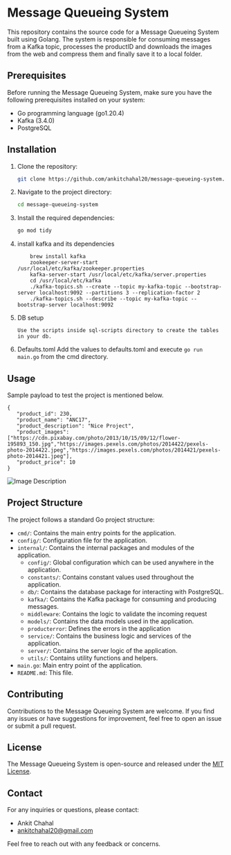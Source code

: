 # Message Queueing System

This repository contains the source code for a Message Queueing System built using Golang. The system is responsible for consuming messages from a Kafka topic, processes the productID and downloads the images from the web and compress them and finally save it to a local folder.

## Prerequisites

Before running the Message Queueing System, make sure you have the following prerequisites installed on your system:

- Go programming language (go1.20.4)
- Kafka (3.4.0)
- PostgreSQL

## Installation

1. Clone the repository:

   ```bash
   git clone https://github.com/ankitchahal20/message-queueing-system.git
   ```

2. Navigate to the project directory:

   ```bash
   cd message-queueing-system
   ```

3. Install the required dependencies:

   ```bash
   go mod tidy
   ```

4. install kafka and its dependencies
    ```
        brew install kafka
        zookeeper-server-start /usr/local/etc/kafka/zookeeper.properties
        kafka-server-start /usr/local/etc/kafka/server.properties
        cd /usr/local/etc/kafka
        ./kafka-topics.sh --create --topic my-kafka-topic --bootstrap-server localhost:9092 --partitions 3 --replication-factor 2
        ./kafka-topics.sh --describe --topic my-kafka-topic --bootstrap-server localhost:9092
    ```
4. DB setup
    ```
    Use the scripts inside sql-scripts directory to create the tables in your db.
    ```
5. Defaults.toml
Add the values to defaults.toml and execute `go run main.go` from the cmd directory.

## Usage
Sample payload to test the project is mentioned below.
   ```
   {
      "product_id": 230,
      "product_name": "ANC17",
      "product_description": "Nice Project",
      "product_images": ["https://cdn.pixabay.com/photo/2013/10/15/09/12/flower-195893_150.jpg","https://images.pexels.com/photos/2014422/pexels-photo-2014422.jpeg","https://images.pexels.com/photos/2014421/pexels-photo-2014421.jpeg"],
      "product_price": 10
   }
   ```
![Image Description](images/example.png)
## Project Structure

The project follows a standard Go project structure:

- `cmd/`: Contains the main entry points for the application.
- `config/`: Configuration file for the application.
- `internal/`: Contains the internal packages and modules of the application.
  - `config/`: Global configuration which can be used anywhere in the application.
  - `constants/`: Contains constant values used throughout the application.
  - `db/`: Contains the database package for interacting with PostgreSQL.
  - `kafka/`: Contains the Kafka package for consuming and producing messages.
  - `middleware`: Contains the logic to validate the incoming request
  - `models/`: Contains the data models used in the application.
  - `producterror`: Defines the errors in the application
  - `service/`: Contains the business logic and services of the application.
  - `server/`: Contains the server logic of the application.
  - `utils/`: Contains utility functions and helpers.
- `main.go`: Main entry point of the application.
- `README.md`: This file.

## Contributing

Contributions to the Message Queueing System are welcome. If you find any issues or have suggestions for improvement, feel free to open an issue or submit a pull request.

## License

The Message Queueing System is open-source and released under the [MIT License](LICENSE).

## Contact

For any inquiries or questions, please contact:

- Ankit Chahal
- ankitchahal20@gmail.com

Feel free to reach out with any feedback or concerns.

